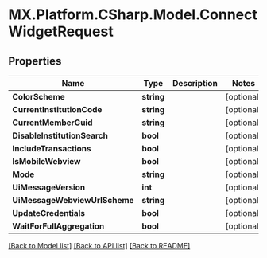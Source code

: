 # MX.Platform.CSharp.Model.ConnectWidgetRequest

## Properties

Name | Type | Description | Notes
------------ | ------------- | ------------- | -------------
**ColorScheme** | **string** |  | [optional] 
**CurrentInstitutionCode** | **string** |  | [optional] 
**CurrentMemberGuid** | **string** |  | [optional] 
**DisableInstitutionSearch** | **bool** |  | [optional] 
**IncludeTransactions** | **bool** |  | [optional] 
**IsMobileWebview** | **bool** |  | [optional] 
**Mode** | **string** |  | [optional] 
**UiMessageVersion** | **int** |  | [optional] 
**UiMessageWebviewUrlScheme** | **string** |  | [optional] 
**UpdateCredentials** | **bool** |  | [optional] 
**WaitForFullAggregation** | **bool** |  | [optional] 

[[Back to Model list]](../README.md#documentation-for-models) [[Back to API list]](../README.md#documentation-for-api-endpoints) [[Back to README]](../README.md)

